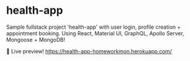 # health-app
Sample fullstack project 'health-app' with user login, profile creation + appointment booking. Using React, Material UI, GraphQL, Apollo Server, Mongoose + MongoDB!

:star2: Live preview! https://health-app-homeworkmon.herokuapp.com/
